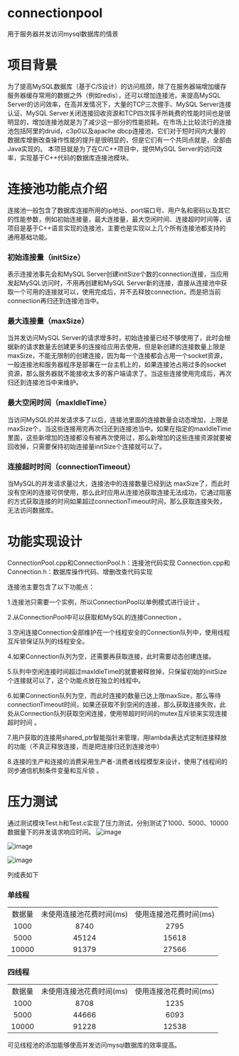 # connectionpool
用于服务器并发访问mysql数据库的情景
# 项目背景
为了提高MySQL数据库（基于C/S设计）的访问瓶颈，除了在服务器端增加缓存服务器缓存常用的数据之外（例如redis），还可以增加连接池，来提高MySQL Server的访问效率，在高并发情况下，大量的TCP三次握手、MySQL Server连接认证、MySQL Server关闭连接回收资源和TCP四次挥手所耗费的性能时间也是很明显的，增加连接池就是为了减少这一部分的性能损耗。在市场上比较流行的连接池包括阿里的druid，c3p0以及apache dbcp连接池，它们对于短时间内大量的数据库增删改查操作性能的提升是很明显的，但是它们有一个共同点就是，全部由Java实现的。 本项目就是为了在C/C++项目中，提供MySQL Server的访问效率，实现基于C++代码的数据库连接池模块。
# 连接池功能点介绍
连接池一般包含了数据库连接所用的ip地址、port端口号、用户名和密码以及其它的性能参数，例如初始连接量，最大连接量，最大空闲时间、连接超时时间等，该项目是基于C++语言实现的连接池，主要也是实现以上几个所有连接池都支持的通用基础功能。

### 初始连接量（initSize）
表示连接池事先会和MySQL Server创建initSize个数的connection连接，当应用发起MySQL访问时，不用再创建和MySQL Server新的连接，直接从连接池中获取一个可用的连接就可以，使用完成后，并不去释放connection，而是把当前connection再归还到连接池当中。 

### 最大连接量（maxSize）
当并发访问MySQL Server的请求增多时，初始连接量已经不够使用了，此时会根据新的请求数量去创建更多的连接给应用去使用，但是新创建的连接数量上限是maxSize，不能无限制的创建连接，因为每一个连接都会占用一个socket资源，一般连接池和服务器程序是部署在一台主机上的，如果连接池占用过多的socket资源，那么服务器就不能接收太多的客户端请求了。当这些连接使用完成后，再次归还到连接池当中来维护。 

### 最大空闲时间（maxIdleTime）
当访问MySQL的并发请求多了以后，连接池里面的连接数量会动态增加，上限是maxSize个，当这些连接用完再次归还到连接池当中。如果在指定的maxIdleTime里面，这些新增加的连接都没有被再次使用过，那么新增加的这些连接资源就要被回收掉，只需要保持初始连接量initSize个连接就可以了。 

### 连接超时时间（connectionTimeout）
当MySQL的并发请求量过大，连接池中的连接数量已经到达 maxSize了，而此时没有空闲的连接可供使用，那么此时应用从连接池获取连接无法成功，它通过阻塞的方式获取连接的时间如果超过connectionTimeout时间，那么获取连接失败，无法访问数据库。

# 功能实现设计
ConnectionPool.cpp和ConnectionPool.h：连接池代码实现 
Connection.cpp和Connection.h：数据库操作代码、增删改查代码实现 

连接池主要包含了以下功能点： 

1.连接池只需要一个实例，所以ConnectionPool以单例模式进行设计 。

2.从ConnectionPool中可以获取和MySQL的连接Connection 。

3.空闲连接Connection全部维护在一个线程安全的Connection队列中，使用线程互斥锁保证队列的线程安全。 

4.如果Connection队列为空，还需要再获取连接，此时需要动态创建连接。

5.队列中空闲连接时间超过maxIdleTime的就要被释放掉，只保留初始的initSize个连接就可以了，这个功能点放在独立的线程中。

6.如果Connection队列为空，而此时连接的数量已达上限maxSize，那么等待connectionTimeout时间，如果还获取不到空闲的连接，那么获取连接失败，此处从Connection队列获取空闲连接，使用带超时时间的mutex互斥锁来实现连接超时时间 。

7.用户获取的连接用shared_ptr智能指针来管理，用lambda表达式定制连接释放的功能（不真正释放连接，而是把连接归还到连接池中） 

8.连接的生产和连接的消费采用生产者-消费者线程模型来设计，使用了线程间的同步通信机制条件变量和互斥锁 。


# 压力测试
通过测试模块Test.h和Test.c实现了压力测试，分别测试了1000、5000、10000数据量下的并发请求响应时间。
![image](https://github.com/927097425/connectionpool/assets/78626482/5fc60a26-5643-4ab5-ac16-dd390dd980e3)

![image](https://github.com/927097425/connectionpool/assets/78626482/e2bfdbb6-b7a1-4736-99f2-05cbff1d472a)

![image](https://github.com/927097425/connectionpool/assets/78626482/640d1e51-1f5a-44d0-afbc-b52dcc8bf956)

列成表如下
### 单线程
<table>
    <tr>
        <td align = "center">数据量</td> 
        <td align = "center">未使用连接池花费时间(ms)</td> 
        <td align = "center">使用连接池花费时间(ms)</td> 
   </tr>
    <tr>
  		<td align = "center">1000</td> 
        <td align = "center">8740</td> 
        <td align = "center">2795</td> 
    </tr>
    <tr>
        <td align = "center">5000</td> 
        <td align = "center">45124</td> 
        <td align = "center">15618</td> 
    </tr>
    <tr>
        <td align = "center">10000</td> 
        <td align = "center">91379</td> 
        <td align = "center">27566</td> 
    </tr>
</table>

### 四线程

<table>
    <tr>
        <td align = "center">数据量</td> 
        <td align = "center">未使用连接池花费时间(ms)</td> 
        <td align = "center">使用连接池花费时间(ms)</td> 
   </tr>
    <tr>
  		<td align = "center">1000</td> 
        <td align = "center">8708</td> 
        <td align = "center">1235</td> 
    </tr>
    <tr>
        <td align = "center">5000</td> 
        <td align = "center">44666</td> 
        <td align = "center">6093</td> 
    </tr>
    <tr>
        <td align = "center">10000</td> 
        <td align = "center">91228</td> 
        <td align = "center">12538</td> 
    </tr>
</table>

可见线程池的添加能够使高并发访问mysql数据库的效率提高。
